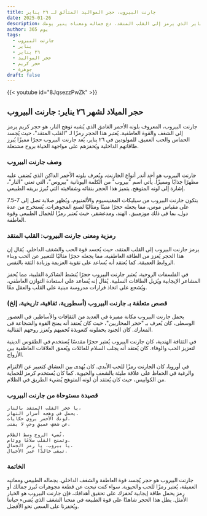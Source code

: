 ```yaml
---
title: جارنت البيروب، حجر المواليد المتألق لـ ٢٦ يناير
date: 2025-01-26
description: اشعر بأهمية جارنت البيروب، حجر المواليد لـ ٢٦ يناير الذي يرمز إلى القلب المتقد. دع جماله ومعناه ينير يومك.
author: 365 يوم
tags:
  - جارنت البيروب
  - يناير
  - ٢٦ يناير
  - حجر المواليد
  - حجر كريم
  - جوهرة
draft: false
---
```


{{< youtube id="8JqsezzPwZk" >}}

## حجر الميلاد لشهر ٢٦ يناير: جارنت البيروب

جارنت البيروب، المعروف بلونه الأحمر الغامق الذي يُشبه توهج النار، هو حجر كريم يرمز إلى الشغف والقوة العاطفية. يُعتبر هذا الحجر رمزًا لـ "القلب المتقد"، حيث يُجسد الحماس والحب العميق. للمولودين في ٢٦ يناير، يُعد جارنت البيروب حجرًا مميزًا يُبرز طاقاتهم الداخلية ويُحفزهم على مواجهة الحياة بروح مشتعلة.

### وصف جارنت البيروب

جارنت البيروب هو أحد أندر أنواع الجارنت، ويُعرف بلونه الأحمر الداكن الذي يُضفي عليه مظهرًا جذابًا ومميزًا. يأتي اسم "بيروب" من الكلمة اليونانية "بيروس"، التي تعني "النار"، إشارة إلى لونه المتوهج. يتميز هذا الحجر بنقائه وشفافيته التي تُبرز بريقه الطبيعي.

يتكون جارنت البيروب من سيليكات المغنيسيوم والألمنيوم، ويُظهر صلابة تصل إلى 7-7.5 على مقياس موس، مما يجعله حجرًا متينًا ومثاليًا لصنع المجوهرات. يُستخرج من عدة دول، بما في ذلك موزمبيق، الهند، ومدغشقر، حيث يُعتبر رمزًا للجمال الطبيعي وقوة العاطفة.

### رمزية ومعنى جارنت البيروب: القلب المتقد

يرمز جارنت البيروب إلى القلب المتقد، حيث يُجسد قوة الحب والشغف الداخلي. يُقال إن هذا الحجر يُعزز من الطاقة العاطفية، مما يجعله حجرًا مثاليًا للتعبير عن الحب وبناء الروابط العميقة. كما يُعتقد أنه يُساعد على تقوية العزيمة وزيادة الثقة بالنفس.

في الفلسفات الروحية، يُعتبر جارنت البيروب حجرًا يُنشط الشاكرة القلبية، مما يُحفز المشاعر الإيجابية ويُزيل الطاقات السلبية. يُقال إنه يُساعد على استعادة التوازن العاطفي، ويُشجع على اتخاذ قرارات مدروسة مبنية على القلب والعقل معًا.

### قصص متعلقة بـ جارنت البيروب (أسطورية، ثقافية، تاريخية، إلخ)

يحمل جارنت البيروب مكانة مميزة في العديد من الثقافات والأساطير. في العصور الوسطى، كان يُعرف بـ "حجر المحاربين"، حيث كان يُعتقد أنه يمنح القوة والشجاعة في المعارك. كان الجنود يحملونه كتعويذة تُحميهم وتُعزز روحهم القتالية.

في الثقافة الهندية، كان جارنت البيروب يُعتبر حجرًا مقدسًا يُستخدم في الطقوس الدينية لتعزيز الحب والوفاء. كان يُعتقد أنه يجلب السلام للعائلات ويُعمق العلاقات العاطفية بين الأزواج.

في أوروبا، كان الجارنت رمزًا للحب الأبدي. كان يُهدى بين العشاق كتعبير عن الالتزام والرغبة في الحفاظ على علاقة مليئة بالشغف والحيوية. كما كان يُستخدم كرمز للحماية من الكوابيس، حيث كان يُعتقد أن لونه المتوهج يُضيء الطريق في الظلام.

### قصيدة مستوحاة من جارنت البيروب

```
يا حجر القلب المتقد بالنار،
يحمل في وهجه أسرار النهار.
لونك الأحمر يروي حكايات،
عن شغفٍ عميقٍ وحبٍ لا يفنى.

تُضيء الروح وسط الظلام،
وتمنح القلب سلامًا ووئام.
يا بيروب، يا رمز الجمال،
تبقى خالدًا عبر الأجيال.
```

### الخاتمة

جارنت البيروب هو حجر يُجسد قوة العاطفة والشغف الداخلي. بجماله الطبيعي ومعانيه العميقة، يُعتبر رمزًا للحب والحيوية. سواء كنت تبحث عن قطعة مجوهرات تُبرز جمالك أو رمز يحمل طاقة إيجابية تُحفزك على تحقيق أهدافك، فإن جارنت البيروب هو الخيار الأمثل. يظل هذا الحجر شاهدًا على قوة الطبيعة في منحنا الشغف الذي يُضيء حياتنا ويُحفزنا على السعي نحو الأفضل.